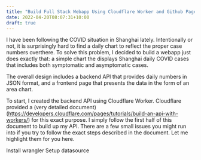 ```yaml
---
title: "Build Full Stack Webapp Using Cloudflare Worker and Github Pages"
date: 2022-04-20T08:07:31+10:00
draft: true
---
```


I have been following the COVID situation in Shanghai lately. Intentionally or not, it is surprisingly hard to find a daily chart to reflect the proper case numbers overthere. To solve this problem, I decided to build a webapp just does exactly that: a simple chart the displays Shanghai daily COVID cases that includes both symptomatic and asymptomatic cases.

The overall design includes a backend API that provides daily numbers in JSON format, and a frontend page that presents the data in the form of an area chart.

To start, I created the backend API using Cloudflare Worker. Cloudflare provided a (very detailed document)(https://developers.cloudflare.com/pages/tutorials/build-an-api-with-workers/) for this exact purpose. I simply follow the first half of this document to build up my API. There are a few small issues you might run into if you try to follow the exact steps described in the document. Let me highlight them for you here.

Install wrangler
Setup datasource


